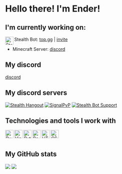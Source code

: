 # Hello there! I'm Ender!


## I'm currently working on:

<img align="left" alt="Stealth Bot" width="26px" src="https://cdn.discordapp.com/attachments/908757178893078609/911621200600498217/Stealth_Bot_Transparent_BG.png"/>Stealth Bot: [top.gg](https://top.gg/bot/760179628122964008) | [invite](https://top.gg/bot/760179628122964008/invite)
- Minecraft Server: [discord](https://discord.gg/JHG7Pejyhc)


## My discord

[discord](https://discord.c99.nl/widget/theme-3/564890536947875868.png)


## My discord servers

[![Stealth Hangout](https://img.shields.io/static/v1?style=flat&logo=discord&logoColor=white&color=%235865f2&label=&message=Stealth%20Hangout)](https://discord.gg/ktkXwmD2kF)
[![SignalPvP](https://img.shields.io/static/v1?style=flat&logo=discord&logoColor=white&color=%235865f2&label=&message=SignalPvP)](https://discord.gg/JHG7Pejyhc)
[![Stealth Bot Support](https://img.shields.io/static/v1?style=flat&logo=discord&logoColor=white&color=%235865f2&label=&message=Stealth%20Bot%20Support)](https://discord.gg/MrBcA6PZPw)


## Technologies and tools I work with

<img align="left" alt="PyCharm" width="26px" src="https://upload.wikimedia.org/wikipedia/commons/thumb/1/1d/PyCharm_Icon.svg/1200px-PyCharm_Icon.svg.png"/>
<img align="left" alt="Visual Studio Code - Insiders" width="26px" src="https://upload.wikimedia.org/wikipedia/commons/thumb/4/4b/Visual_Studio_Code_Insiders_1.36_icon.svg/1200px-Visual_Studio_Code_Insiders_1.36_icon.svg.png"/>
<img align="left" alt="Python" width="26px" src="https://cdn.iconscout.com/icon/free/png-256/python-3521655-2945099.png"/>
<img align="left" alt="PostgreSQL" width="26px" src="https://user-images.githubusercontent.com/24623425/36042969-f87531d4-0d8a-11e8-9dee-e87ab8c6a9e3.png"/>
<img align="left" alt="HTML5" width="26px" src="https://upload.wikimedia.org/wikipedia/commons/thumb/6/61/HTML5_logo_and_wordmark.svg/512px-HTML5_logo_and_wordmark.svg.png"/>
<img align="left" alt="CSS3" width="26px" src="https://upload.wikimedia.org/wikipedia/commons/thumb/d/d5/CSS3_logo_and_wordmark.svg/1452px-CSS3_logo_and_wordmark.svg.png"/>

<br/>
<br/>

## My GitHub stats

<img align="center" src="https://github-readme-stats-mauve-mu-95.vercel.app/api?username=Ender2K89&theme=material-palenight&show_icons=true&work=work">
<img align="center" src="https://github-readme-stats-mauve-mu-95.vercel.app/api/top-langs/?username=Ender2K89&theme=material-palenight&work=work">
